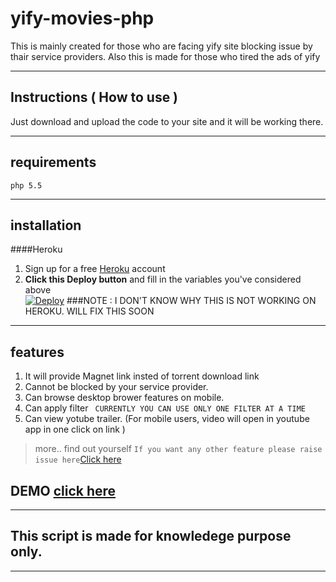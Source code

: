 # yify-movies-php

This is mainly created for those who are facing yify site blocking issue by thair service providers.
Also this is made for those who tired the ads of yify 
***

## Instructions ( How to use )

Just download and upload the code to your site and it will be working there.
***

## requirements
```php 5.5```
***
## installation 
####Heroku
1. Sign up for a free [Heroku](https://heroku.com) account
2. **Click this Deploy button** and fill in the variables you've considered above <br>
[![Deploy](https://www.herokucdn.com/deploy/button.png)](https://heroku.com/deploy)
###NOTE : I DON'T KNOW WHY THIS IS NOT WORKING ON HEROKU. WILL FIX THIS SOON
 ***
## features
1. It will provide Magnet link insted of torrent download link
2. Cannot be blocked by your service provider. 
3. Can browse desktop brower features on mobile.
4. Can apply filter ``` CURRENTLY YOU CAN USE ONLY ONE FILTER AT A TIME```
5. Can view yotube trailer. (For mobile users, video will open in youtube app in one click on link )
> more.. find out yourself
``` If you want any other feature please raise issue here ```[Click here](https://github.com/nk932714/yify-movies-php/issues)
## DEMO [click here](https://rahul13.000webhostapp.com/yify-movies-php-master/yify-movies-php-master/index.php)

***
## This script is made for knowledege purpose only.
***
